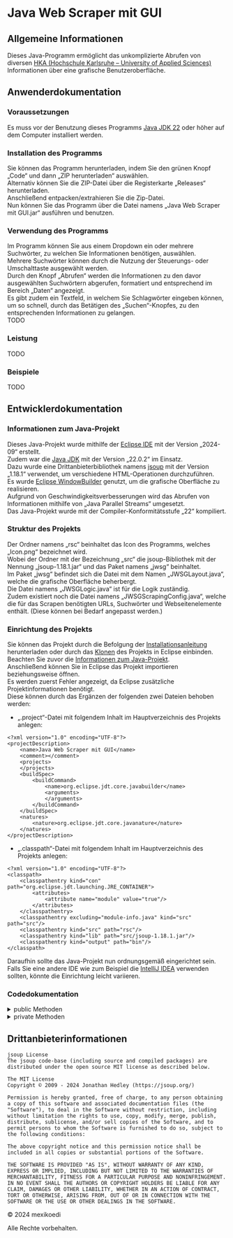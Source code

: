 # Java Web Scraper mit GUI

## Allgemeine Informationen
Dieses Java-Programm ermöglicht das unkomplizierte Abrufen von diversen [HKA (Hochschule Karlsruhe – University of Applied Sciences)](https://www.h-ka.de/) Informationen über eine grafische Benutzeroberfläche.

## Anwenderdokumentation
### Voraussetzungen
Es muss vor der Benutzung dieses Programms [Java JDK 22](https://www.oracle.com/de/java/technologies/downloads/) oder höher auf dem Computer installiert werden.

### Installation des Programms
Sie können das Programm herunterladen, indem Sie den grünen Knopf „Code“ und dann „ZIP herunterladen“ auswählen. <br> 
Alternativ können Sie die ZIP-Datei über die Registerkarte „Releases“ herunterladen. <br>
Anschließend entpacken/extrahieren Sie die Zip-Datei. <br>
Nun können Sie das Programm über die Datei namens „Java Web Scraper mit GUI.jar“ ausführen und benutzen.

### Verwendung des Programms
Im Programm können Sie aus einem Dropdown ein oder mehrere Suchwörter, zu welchen Sie Informationen benötigen, auswählen. <br>
Mehrere Suchwörter können durch die Nutzung der Steuerungs- oder Umschalttaste ausgewählt werden. <br>
Durch den Knopf „Abrufen“ werden die Informationen zu den davor ausgewählten Suchwörtern abgerufen, formatiert und entsprechend im Bereich „Daten“ angezeigt. <br>
Es gibt zudem ein Textfeld, in welchem Sie Schlagwörter eingeben können, um so schnell, durch das Betätigen des „Suchen“-Knopfes, zu den entsprechenden Informationen zu gelangen. <br>
TODO

### Leistung
TODO

### Beispiele
TODO

## Entwicklerdokumentation
### Informationen zum Java-Projekt
Dieses Java-Projekt wurde mithilfe der [Eclipse IDE](https://eclipseide.org/) mit der Version „2024-09“ erstellt. <br>
Zudem war die [Java JDK](https://www.oracle.com/java/technologies/downloads/) mit der Version „22.0.2“ im Einsatz. <br>
Dazu wurde eine Drittanbieterbibliothek namens [jsoup](https://jsoup.org/download) mit der Version „1.18.1“ verwendet, um verschiedene HTML-Operationen durchzuführen. <br>
Es wurde [Eclipse WindowBuilder](https://projects.eclipse.org/projects/tools.windowbuilder) genutzt, um die grafische Oberfläche zu realisieren. <br>
Aufgrund von Geschwindigkeitsverbesserungen wird das Abrufen von Informationen mithilfe von „Java Parallel Streams“ umgesetzt. <br>
Das Java-Projekt wurde mit der Compiler-Konformitätsstufe „22“ kompiliert.

### Struktur des Projekts
Der Ordner namens „rsc“ beinhaltet das Icon des Programms, welches „Icon.png“ bezeichnet wird. <br>
Wobei der Ordner mit der Bezeichnung „src“ die jsoup-Bibliothek mit der Nennung „jsoup-1.18.1.jar“ und das Paket namens „jwsg“ beinhaltet. <br>
Im Paket „jwsg“ befindet sich die Datei mit dem Namen „JWSGLayout.java“, welche die grafische Oberfläche beherbergt. <br>
Die Datei namens „JWSGLogic.java“ ist für die Logik zuständig. <br>
Zudem existiert noch die Datei namens „JWSGScrapingConfig.java“, welche die für das Scrapen benötigten URLs, Suchwörter und Webseitenelemente enthält. (Diese können bei Bedarf angepasst werden.)

### Einrichtung des Projekts
Sie können das Projekt durch die Befolgung der [Installationsanleitung](#Installation-des-Programms) herunterladen oder durch das [Klonen](https://docs.github.com/en/repositories/creating-and-managing-repositories/cloning-a-repository) des Projekts in Eclipse einbinden. <br>
Beachten Sie zuvor die [Informationen zum Java-Projekt](#Installation-des-Programms). <br>
Anschließend können Sie in Eclipse das Projekt importieren beziehungsweise öffnen. <br>
Es werden zuerst Fehler angezeigt, da Eclipse zusätzliche Projektinformationen benötigt. <br>
Diese können durch das Ergänzen der folgenden zwei Dateien behoben werden: <br>
- „.project“-Datei mit folgendem Inhalt im Hauptverzeichnis des Projekts anlegen: <br>
```
<?xml version="1.0" encoding="UTF-8"?>
<projectDescription>
	<name>Java Web Scraper mit GUI</name>
	<comment></comment>
	<projects>
	</projects>
	<buildSpec>
		<buildCommand>
			<name>org.eclipse.jdt.core.javabuilder</name>
			<arguments>
			</arguments>
		</buildCommand>
	</buildSpec>
	<natures>
		<nature>org.eclipse.jdt.core.javanature</nature>
	</natures>
</projectDescription>
```
- „.classpath“-Datei mit folgendem Inhalt im Hauptverzeichnis des Projekts anlegen: <br>
```
<?xml version="1.0" encoding="UTF-8"?>
<classpath>
	<classpathentry kind="con" path="org.eclipse.jdt.launching.JRE_CONTAINER">
		<attributes>
			<attribute name="module" value="true"/>
		</attributes>
	</classpathentry>
	<classpathentry excluding="module-info.java" kind="src" path="src"/>
	<classpathentry kind="src" path="rsc"/>
	<classpathentry kind="lib" path="src/jsoup-1.18.1.jar"/>
	<classpathentry kind="output" path="bin"/>
</classpath>
```
Daraufhin sollte das Java-Projekt nun ordnungsgemäß eingerichtet sein. <br>
Falls Sie eine andere IDE wie zum Beispiel die [IntelliJ IDEA](https://www.jetbrains.com/de-de/idea/) verwenden sollten, könnte die Einrichtung leicht variieren.

### Codedokumentation
<details>
<summary>public Methoden</summary>

TODO <br>
Paket: jwsg <br>
Datei: JWSGLayout.java

```java
/**
 * Start der Anwendung. Erzeugt das Fenster und ansonsten erscheint ein Fehler.
 */
public static void main(String[] args)

/**
 * Standardkonstruktur. Inititialisierung der Anwendung, um die GUI zu
 * erstellen.
 */
public JWSGLayout()

/**
 * Gescrapte Daten werden formatiert und in einer JTextArea angezeigt.
 * 
 * @param selectedCategories Die Liste der ausgewählten Kategorien.
 * @param scrapedData        Die gescrapten Daten.
 */
public void initData(List<String> selectedCategories, Map<String, List<String>> scrapedData)
```

Paket: jwsg <br>
Datei: JWSGLogic.java

```java
/**
 * Diese Methode wird verwendet, um die Daten zu erhalten, die von den
 * ausgewählten Suchwörtern abhängen.
 * 
 * @return Die Map, die die Suchwörter und die zugehörigen Daten enthält.
 */
public Map<String, List<String>> getScrapedDataMap()

/**
 * Diese Methode wird verwendet, um zu überprüfen, ob die Schaltfläche "Abrufen"
 * gedrückt wurde. Zudem werden die letzten ausgewählten Suchwörter gespeichert.
 * Enthält verschiedene Überprüfungen, um Sonderfälle abzudecken.
 * 
 * @param list Die Liste der ausgewählten Suchwörter.
 * @return true, wenn die Schaltfläche gedrückt wurde und keiner der Sonderfälle
 *         aufgetreten ist, sonst false.
 */
public boolean checkButtonPressed(List<String> list)
```

Paket: jwsg <br>
Datei: JWSGScrapingConfig.java

```java
/**
 * Diese Methode wird verwendet, um den Typ für das angegebene Suchwort aus
 * einer Map abzurufen.
 * 
 * @param keyword Das Suchwort, für das der Typ abgerufen werden soll.
 * @return Der Typ für das angegebene Suchwort.
 */
public static String getType(String keyword)

/**
 * Diese Methode wird verwendet, um die URL für das angegebene Suchwort aus
 * einer Map abzurufen.
 * 
 * @param keyword Das Suchwort, für das die URL abgerufen werden soll.
 * @return Die URL für das angegebene Suchwort.
 */
public static String getUrl(String keyword)

/**
 * Diese Methode wird verwendet, um die Elementklasse für das angegebene
 * Suchwort aus einer Map abzurufen.
 * 
 * @param keyword Das Suchwort, für das die Elementklasse abgerufen werden soll.
 * @return Die Elementklasse für das angegebene Suchwort.
 */
public static String getElementClass(String keyword)

/**
 * Diese Methode wird verwendet, um den Container für das angegebene Suchwort
 * aus einer Map abzurufen.
 * 
 * @param keyword Das Suchwort, für das der Container abgerufen werden soll.
 * @return Der Container für das angegebene Suchwort.
 */
public static String getContainer(String keyword)

/**
 * Diese Methode wird verwendet, um die ID für das angegebene Suchwort aus einer
 * Map abzurufen.
 * 
 * @param keyword Das Suchwort, für das die ID abgerufen werden soll.
 * @return Die ID für das angegebene Suchwort.
 */
public static String getId(String keyword)

/**
 * Diese Methode wird verwendet, um den Tag für das angegebene Suchwort aus
 * einer Map abzurufen.
 * 
 * @param keyword Das Suchwort, für das der Tag abgerufen werden soll.
 * @return Der Tag für das angegebene Suchwort.
 */
public static String getTag(String keyword)

/**
 * Diese Methode wird verwendet, um den Selektor für spezifische Links für das
 * angegebene Suchwort aus einer Map abzurufen.
 * 
 * @param keyword Das Suchwort, für das der Selektor abgerufen werden soll.
 * @return Der Selektor für spezifische Links für das angegebene Suchwort.
 */
public static String getSelector(String keyword)

/**
 * Diese Methode wird verwendet, um den Schwarzes Brett Titel Selektor für
 * spezifische Links für das angegebene Suchwort aus einer Map abzurufen.
 *
 * @param keyword Das Suchwort, für das der Selektor abgerufen werden soll.
 * @return Der Selektor für spezifische Links für das angegebene Suchwort.
 */
public static String getBulletinBoardTitleSelector(String keyword)

/**
 * Diese Methode wird verwendet, um den Schwarzes Brett Datum Selektor für
 * spezifische Links für das angegebene Suchwort aus einer Map abzurufen.
 *
 * @param keyword Das Suchwort, für das der Selektor abgerufen werden soll.
 * @return Der Selektor für spezifische Links für das angegebene Suchwort.
 */
public static String getBulletinBoardDateSelector(String keyword)

/**
 * Diese Methode wird verwendet, um den Schwarzes Brett Inhalt Selektor für
 * spezifische Links für das angegebene Suchwort aus einer Map abzurufen.
 *
 * @param keyword Das Suchwort, für das der Selektor abgerufen werden soll.
 * @return Der Selektor für spezifische Links für das angegebene Suchwort.
 */
public static String getBulletinBoardContentSelector(String keyword)

/**
 * Diese Methode wird verwendet, um den Schwarzes Brett Unterinhalt Selektor für
 * spezifische Links für das angegebene Suchwort aus einer Map abzurufen.
 *
 * @param keyword Das Suchwort, für das der Selektor abgerufen werden soll.
 * @return Der Selektor für spezifische Links für das angegebene Suchwort.
 */
public static String getBulletinBoardSubcontentSelector(String keyword)

/**
 * Diese Methode wird verwendet, um den Personennamen Selektor für spezifische
 * Links für das angegebene Suchwort aus einer Map abzurufen.
 *
 * @param keyword Das Suchwort, für das der Selektor abgerufen werden soll.
 * @return Der Selektor für spezifische Links für das angegebene Suchwort.
 */
public static String getPersonNameSelector(String keyword)

/**
 * Diese Methode wird verwendet, um den Personengruppen Selektor für spezifische
 * Links für das angegebene Suchwort aus einer Map abzurufen.
 * 
 * @param keyword Das Suchwort, für das der Selektor abgerufen werden soll.
 * @return Der Selektor für spezifische Links für das angegebene Suchwort.
 */
public static String getPersonGroupSelector(String keyword)

/**
 * Diese Methode wird verwendet, um den Personenemail Selektor für spezifische
 * Links für das angegebene Suchwort aus einer Map abzurufen.
 * 
 * @param keyword Das Suchwort, für das der Selektor abgerufen werden soll.
 * @return Der Selektor für spezifische Links für das angegebene Suchwort.
 */
public static String getPersonEmailSelector(String keyword)

/**
 * Diese Methode wird verwendet, um die gesamte Map mit Suchwörtern und Typen zu
 * erhalten.
 * 
 * @return Die gesamte Map mit Suchwörtern und Typen.
 */
public static Map<String, String> getKeywordTypeMap()

/**
 * Diese Methode wird verwendet, um die gesamte Map mit Suchwörtern und URLs zu
 * erhalten.
 * 
 * @return Die gesamte Map mit Suchwörtern und URLs.
 */
public static Map<String, String> getKeywordUrlMap()

/**
 * Diese Methode wird verwendet, um die gesamte Map mit Suchwörtern und
 * Elementklassen zu erhalten.
 * 
 * @return Die gesamte Map mit Suchwörtern und Elementklassen.
 */
public static Map<String, String> getKeywordElementMap()

/**
 * Diese Methode wird verwendet, um die gesamte Map mit Suchwörtern und
 * Containern zu erhalten.
 * 
 * @return Die gesamte Map mit Suchwörtern und Containern.
 */
public static Map<String, String> getKeywordContainerMap()

/**
 * Diese Methode wird verwendet, um die gesamte Map mit Suchwörtern und IDs zu
 * erhalten.
 * 
 * @return Die gesamte Map mit Suchwörtern und IDs.
 */
public static Map<String, String> getKeywordIdMap()

/**
 * Diese Methode wird verwendet, um die gesamte Map mit Suchwörtern und Tags zu
 * erhalten.
 * 
 * @return Die gesamte Map mit Suchwörtern und Tags.
 */
public static Map<String, String> getKeywordTagMap()

/**
 * Diese Methode wird verwendet, um die gesamte Map mit Suchwörtern und
 * Selektoren für spezifische Links zu erhalten.
 * 
 * @return Die gesamte Map mit Suchwörtern und Selektoren für spezifische Links.
 */
public static Map<String, String> getKeywordSelectorMap()

/**
 * Diese Methode wird verwendet, um die gesamte Map mit Suchwörtern und
 * Selektoren für spezifische Links für Schwarzes Brett Titel zu erhalten.
 * 
 * @return Die gesamte Map mit Suchwörtern und Selektoren für spezifische Links
 *         für Schwarzes Brett Titel.
 */
public static Map<String, String> getBulletinBoardTitleSelectorMap()

/**
 * Diese Methode wird verwendet, um die gesamte Map mit Suchwörtern und
 * Selektoren für spezifische Links für Schwarzes Brett Datum zu erhalten.
 * 
 * @return Die gesamte Map mit Suchwörtern und Selektoren für spezifische Links
 *         für Schwarzes Brett Datum.
 */
public static Map<String, String> getBulletinBoardDateSelectorMap()

/**
 * Diese Methode wird verwendet, um die gesamte Map mit Suchwörtern und
 * Selektoren für spezifische Links für Schwarzes Brett Inhalt zu erhalten.
 * 
 * @return Die gesamte Map mit Suchwörtern und Selektoren für spezifische Links
 *         für Schwarzes Brett Inhalt.
 */
public static Map<String, String> getBulletinBoardContentSelectorMap()

/**
 * Diese Methode wird verwendet, um die gesamte Map mit Suchwörtern und
 * Selektoren für spezifische Links für Schwarzes Brett Unterinhalt zu erhalten.
 * 
 * @return Die gesamte Map mit Suchwörtern und Selektoren für spezifische Links
 *         für Schwarzes Brett Unterinhalt.
 */
public static Map<String, String> getBulletinBoardSubcontentSelectorMap()

/**
 * Diese Methode wird verwendet, um die gesamte Map mit Suchwörtern und
 * Selektoren für spezifische Links für Personennamen zu erhalten.
 * 
 * @return Die gesamte Map mit Suchwörtern und Selektoren für spezifische Links
 *         für Personennamen.
 */
public static Map<String, String> getPersonNameSelectorMap()

/**
 * Diese Methode wird verwendet, um die gesamte Map mit Suchwörtern und
 * Selektoren für spezifische Links für Personengruppen zu erhalten.
 * 
 * @return Die gesamte Map mit Suchwörtern und Selektoren für spezifische Links
 *         für Personengruppen.
 */
public static Map<String, String> getPersonGroupSelectorMap()

/**
 * Diese Methode wird verwendet, um die gesamte Map mit Suchwörtern und
 * Selektoren für spezifische Links für Personenemail zu erhalten.
 * 
 * @return Die gesamte Map mit Suchwörtern und Selektoren für spezifische Links
 *         für Personenemail.
 */
public static Map<String, String> getPersonEmailSelectorMap()

/**
 * Diese Methode wird verwendet, um die Elementklasse für Studiengänge zu
 * erhalten.
 * 
 * @return Die Elementklasse für Studiengänge.
 */
public static String getProgramElementClass()

/**
 * Diese Methode wird verwendet, um die Elementklasse für Semestertermine zu erhalten.
 * 
 * @return Die Elementklasse für Semestertermine.
 */
public static String getDateElementClass()

/**
 * Diese Methode wird verwendet, um die Elementklasse für Schwarze Bretter zu
 * erhalten.
 * 
 * @return Die Elementklasse für Schwarze Bretter.
 */
public static String getBulletinBoardElementClass()

/**
 * Diese Methode wird verwendet, um die Elementklasse für Personen zu erhalten.
 * 
 * @return Die Elementklasse für Personen.
 */
public static String getPersonElementClass()

/**
 * Diese Methode wird verwendet, um den Typ für Studiengänge zu erhalten.
 * 
 * @return Der Typ für Studiengänge.
 */
public static String getProgramType()

/**
 * Diese Methode wird verwendet, um den Typ für Semestertermine zu erhalten.
 * 
 * @return Der Typ für Semestertermine.
 */
public static String getDateType()

/**
 * Diese Methode wird verwendet, um den Typ für Schwarze Bretter zu erhalten.
 * 
 * @return Der Typ für Schwarze Bretter.
 */
public static String getBulletinBoardType()

/**
 * Diese Methode wird verwendet, um den Typ für Personen zu erhalten.
 * 
 * @return Der Typ für Personen.
 */
public static String getPersonType()

/**
 * Diese Methode wird verwendet, um den Pagination Token für Personen zu
 * erhalten.
 * 
 * @return Der Pagination Token für Personen.
 */
public static String getPersonPaginationToken()

/**
 * Diese Methode wird verwendet, um das Format für die Pagination für Personen
 * zu erhalten.
 * 
 * @return Das Format für die Pagination für Personen.
 */
public static String getPersonPaginationFormat()
```
</details>

<details>
<summary>private Methoden</summary>

TODO <br>
Paket: jwsg <br>
Datei: JWSGLayout.java

```java
/**
 * GUI-Inhalte vom Frame werden initialisiert und das Fenster wird nach dem OS
 * angepasst, ansonsten wird ein Fehler ausgegeben.
 */
private void initialize()

/**
 * JList wird mit den vordefinierten Suchwörtern alphabetisch sortiert
 * initialisiert.
 * 
 * @return DefaultListModel<String> welche die Liste mit den initialen
 *         alphabetisch sortierten Inhalten enthält.
 */
private DefaultListModel<String> initList()
```

Paket: jwsg <br>
Datei: JWSGLogic.java

```java	
/**
 * Diese Methode wird verwendet, um die Daten von den ausgewählten Suchwörtern
 * mit ihren entsprechenden URLs parallel abzurufen.
 *
 * @param categories Die Liste der ausgewählten Suchwörter.
 */
private void scrapData(List<String> categories)

/**
 * Diese Methode wird verwendet, um die Daten der Studiengänge zu extrahieren
 * und zu verarbeiten.
 * 
 * @param website      Die Webseite, von der die Daten extrahiert werden sollen.
 * @param category     Die Kategorie des Suchworts (Studiengänge).
 * @param elementClass Die Klasse der Elemente, die die Daten enthalten.
 * @param linkSelector Der Selektor für spezifische Links innerhalb der
 *                     Elemente.
 * @return Die Liste, die die extrahierten Daten enthält.
 */
private List<String> processProgramData(Document website, String category, String elementClass, String linkSelector)

/**
 * Diese Methode wird verwendet, um die Daten der Semestertermine zu extrahieren
 * und zu verarbeiten.
 * 
 * @param website      Die Webseite, von der die Daten extrahiert werden sollen.
 * @param category     Die Kategorie des Suchworts (Semestertermine).
 * @param elementClass Die Klasse der Elemente, die die Daten enthalten.
 * @param container    Der Container für die jeweiligen Suchwörter.
 * @param id           Die ID für die jeweiligen Suchwörter.
 * @param tag          Der Tag für die jeweiligen Suchwörter
 * @return Die Liste, die die extrahierten Daten enthält.
 */
private List<String> processDateData(Document website, String category, String elementClass, String container, String id, String tag)

/**
 * Diese Methode wird verwendet, um die Daten der Schwarzen Bretter zu
 * extrahieren und zu verarbeiten.
 * 
 * @param website            Die Webseite, von der die Daten extrahiert werden
 *                           sollen.
 * @param category           Die Kategorie des Suchworts (Schwarze Bretter).
 * @param elementClass       Die Klasse der Elemente, die die Daten enthalten.
 * @param titleSelector      Der Selektor für die Titel der Schwarzen Bretter.
 * @param dateSelector       Der Selektor für die Daten der Schwarzen Bretter.
 * @param contentSelector    Der Selektor für den Inhalt der Schwarzen Bretter.
 * @param subcontentSelector Der Selektor für den Unterinhalt der Schwarzen
 *                           Bretter.
 * @return Die Liste, die die extrahierten Daten enthält.
 */
private List<String> processBulletinBoardData(Document website, String category, String elementClass, String titleSelector, String dateSelector, String contentSelector, String subcontentSelector)

/**
 * Diese Methode wird verwendet, um die Daten der Personen zu extrahieren und zu
 * verarbeiten.
 * 
 * @param website       Die Webseite, von der die Daten extrahiert werden
 *                      sollen.
 * @param category      Die Kategorie des Suchworts (Personen).
 * @param elementClass  Die Klasse der Elemente, die die Daten enthalten.
 * @param tag           Der Tag für die jeweiligen Suchwörter
 * @param nameSelector  Der Selektor für die Namen der Personen.
 * @param groupSelector Der Selektor für die Gruppen der Personen.
 * @param emailSelector Der Selektor für die E-Mail-Adressen der Personen.
 * @return Die Liste, die die extrahierten Daten enthält.
 */
private List<String> processPersonData(Document website, String category, String elementClass, String tag, String nameSelector, String groupSelector, String emailSelector)

/**
 * Diese Methode wird verwendet, um eine Dialogbox mit dem entsprechenden Titel,
 * dem passenden Text und dem dazugehörigen Typ asynchron anzuzeigen, um den
 * Thread nicht zu blockieren.
 * 
 * @param message     Der Text, der in der Dialogbox angezeigt werden soll.
 * @param title       Der Titel der Dialogbox.
 * @param messageType Der Typ der Dialogbox.
 */
private void showDialog(String message, String title, int messageType)
```
</details>

## Drittanbieterinformationen
```
jsoup License
The jsoup code-base (including source and compiled packages) are distributed under the open source MIT license as described below.

The MIT License
Copyright © 2009 - 2024 Jonathan Hedley (https://jsoup.org/)

Permission is hereby granted, free of charge, to any person obtaining a copy of this software and associated documentation files (the "Software"), to deal in the Software without restriction, including without limitation the rights to use, copy, modify, merge, publish, distribute, sublicense, and/or sell copies of the Software, and to permit persons to whom the Software is furnished to do so, subject to the following conditions:

The above copyright notice and this permission notice shall be included in all copies or substantial portions of the Software.

THE SOFTWARE IS PROVIDED "AS IS", WITHOUT WARRANTY OF ANY KIND, EXPRESS OR IMPLIED, INCLUDING BUT NOT LIMITED TO THE WARRANTIES OF MERCHANTABILITY, FITNESS FOR A PARTICULAR PURPOSE AND NONINFRINGEMENT. IN NO EVENT SHALL THE AUTHORS OR COPYRIGHT HOLDERS BE LIABLE FOR ANY CLAIM, DAMAGES OR OTHER LIABILITY, WHETHER IN AN ACTION OF CONTRACT, TORT OR OTHERWISE, ARISING FROM, OUT OF OR IN CONNECTION WITH THE SOFTWARE OR THE USE OR OTHER DEALINGS IN THE SOFTWARE.
```

© 2024 mexikoedi 

Alle Rechte vorbehalten.

